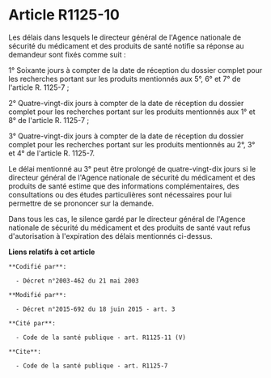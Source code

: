 # Article R1125-10

Les délais dans lesquels le directeur général de l'Agence nationale de sécurité du médicament et des produits de santé
notifie sa réponse au demandeur sont fixés comme suit : 

1° Soixante jours à compter de la date de réception du dossier complet pour les recherches portant sur les produits
mentionnés aux 5°, 6° et 7° de l'article R. 1125-7 ; 

2° Quatre-vingt-dix jours à compter de la date de réception du dossier complet pour les recherches portant sur les produits
mentionnés aux 1° et 8° de l'article R. 1125-7 ; 

3° Quatre-vingt-dix jours à compter de la date de réception du dossier complet pour les recherches portant sur les produits
mentionnés au 2°, 3° et 4° de l'article R. 1125-7. 

Le délai mentionné au 3° peut être prolongé de quatre-vingt-dix jours si le directeur général de l'Agence nationale de
sécurité du médicament et des produits de santé estime que des informations complémentaires, des consultations ou des études
particulières sont nécessaires pour lui permettre de se prononcer sur la demande. 

Dans tous les cas, le silence gardé par le directeur général de l'Agence nationale de sécurité du médicament et des produits
de santé vaut refus d'autorisation à l'expiration des délais mentionnés ci-dessus.

**Liens relatifs à cet article**

	**Codifié par**:

	  - Décret n°2003-462 du 21 mai 2003

	**Modifié par**:

	  - Décret n°2015-692 du 18 juin 2015 - art. 3

	**Cité par**:

	  - Code de la santé publique - art. R1125-11 (V)

	**Cite**:

	  - Code de la santé publique - art. R1125-7
